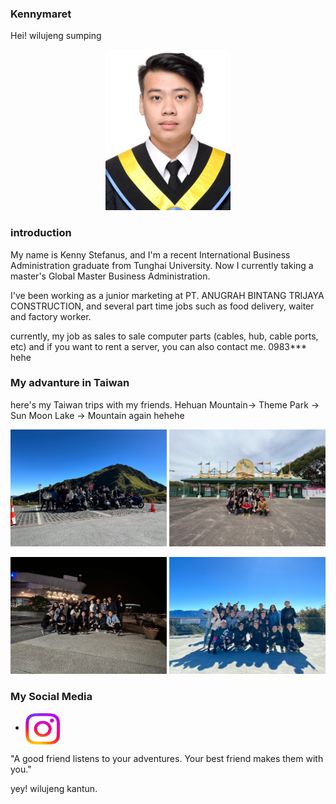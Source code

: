 ### Kennymaret
Hei! wilujeng sumping

<p align="center">
<img src="057-複製-2-1 (1).jpg" width="200">
</p>

### introduction
My name is Kenny Stefanus, and I'm a recent International Business Administration graduate from Tunghai University. Now I currently taking a master's Global Master Business Administration.

I've been working as a junior marketing at PT. ANUGRAH BINTANG TRIJAYA CONSTRUCTION, and several part time jobs such as food delivery, waiter and factory worker.

currently, my job as sales to sale computer parts (cables, hub, cable ports, etc) and if you want to rent a server, you can also contact me. 0983*** hehe 

### My advanture in Taiwan

here's my Taiwan trips with my friends.
Hehuan Mountain-> Theme Park -> Sun Moon Lake -> Mountain again hehehe
<p align="left">
<img src="1668958653405..jpg" width="250"  p align="right">  <img src="line_320616710284411.jpg" width="250">
<p align="left">
<img src="line_320621185822066.jpg" width="250"  p align="right">  <img src="line_320645895880650.jpg" width="250">


### My Social Media
- <a href="https://instagram.com/kennystefanus" target="blank"><img align="center" src="instalogo.jpeg" Width="55" height="50" alt="kennystefanus"/></a>


 "A good friend listens to your adventures. Your best friend makes them with you."




yey! wilujeng kantun. 













<!--
**kennymaret/kennymaret** is a ✨ _special_ ✨ repository because its `README.md` (this file) appears on your GitHub profile.

Here are some ideas to get you started:

- 🔭 I’m currently working on ...
- 🌱 I’m currently learning ...
- 👯 I’m looking to collaborate on ...
- 🤔 I’m looking for help with ...
- 💬 Ask me about ...
- 📫 How to reach me: ...
- 😄 Pronouns: ...
- ⚡ Fun fact: ...
-->
